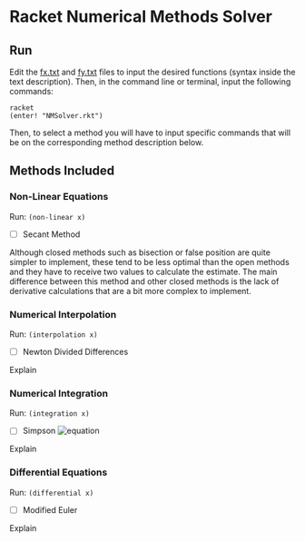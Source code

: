 # Racket Numerical Methods Solver

## Run

Edit the [fx.txt](https://github.com/cxrlos/Numerical-Methods-Solver/tree/master/Racket/fx.txt) and [fy.txt](https://github.com/cxrlos/Numerical-Methods-Solver/tree/master/Racket/fy.txt) files to input the desired functions (syntax inside the text description). Then, in the command line or terminal, input the following commands:

`racket`\
`(enter! "NMSolver.rkt")`

Then, to select a method you will have to input specific commands that will be on the corresponding method description below.

## Methods Included

### Non-Linear Equations

Run: `(non-linear x)`

- [ ] Secant Method

Although closed methods such as bisection or false position are quite simpler to implement, these tend to be less optimal than the open methods and they have to receive two values to calculate the estimate. The main difference between this method and other closed methods is the lack of derivative calculations that are a bit more complex to implement.

### Numerical Interpolation

Run: `(interpolation x)`

- [ ] Newton Divided Differences

Explain

### Numerical Integration

Run: `(integration x)`

- [ ] Simpson ![equation](http://www.sciweavers.org/upload/Tex2Img_1588201210/render.png)

Explain

### Differential Equations

Run: `(differential x)`

- [ ] Modified Euler

Explain